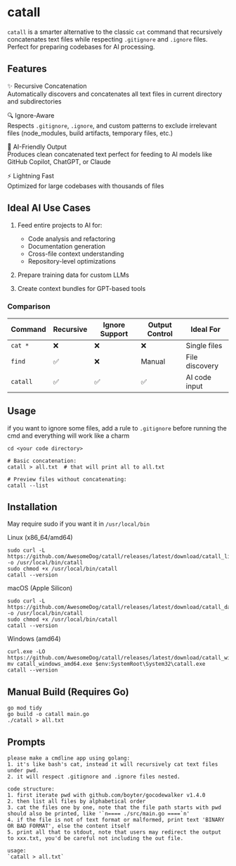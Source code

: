 # catall

`catall` is a smarter alternative to the classic `cat` command
that recursively concatenates text files while respecting `.gitignore` and `.ignore` files.  
Perfect for preparing codebases for AI processing.

## Features

✨ Recursive Concatenation  
Automatically discovers and concatenates all text files in current directory and subdirectories

🔍 Ignore-Aware  
Respects `.gitignore`, `.ignore`, and custom patterns to exclude irrelevant files
(node_modules, build artifacts, temporary files, etc.)

🤖 AI-Friendly Output  
Produces clean concatenated text perfect for feeding to AI models like GitHub Copilot, ChatGPT, or Claude

⚡️ Lightning Fast  
Optimized for large codebases with thousands of files

## Ideal AI Use Cases

1. Feed entire projects to AI for:
    - Code analysis and refactoring
    - Documentation generation
    - Cross-file context understanding
    - Repository-level optimizations

2. Prepare training data for custom LLMs

3. Create context bundles for GPT-based tools

### Comparison

| Command  | Recursive | Ignore Support | Output Control | Ideal For      |
|----------|-----------|----------------|----------------|----------------|
| `cat *`  | ❌         | ❌              | ❌              | Single files   |
| `find`   | ✅         | ❌              | Manual         | File discovery |
| `catall` | ✅         | ✅              | ✅              | AI code input  |

## Usage

if you want to ignore some files, add a rule to `.gitignore` before running the cmd and everything will work like a
charm

```shell
cd <your code directory>

# Basic concatenation:
catall > all.txt  # that will print all to all.txt

# Preview files without concatenating:
catall --list
```

## Installation

May require sudo if you want it in `/usr/local/bin`

Linux (x86_64/amd64)

```shell
sudo curl -L https://github.com/AwesomeDog/catall/releases/latest/download/catall_linux_amd64 -o /usr/local/bin/catall
sudo chmod +x /usr/local/bin/catall
catall --version
```

macOS (Apple Silicon)

```shell
sudo curl -L https://github.com/AwesomeDog/catall/releases/latest/download/catall_darwin_arm64 -o /usr/local/bin/catall
sudo chmod +x /usr/local/bin/catall
catall --version
```

Windows (amd64)

```shell
curl.exe -LO https://github.com/AwesomeDog/catall/releases/latest/download/catall_windows_amd64.exe
mv catall_windows_amd64.exe $env:SystemRoot\System32\catall.exe
catall --version
```

## Manual Build (Requires Go)

```shell
go mod tidy
go build -o catall main.go
./catall > all.txt
```

## Prompts

```text
please make a cmdline app using golang:
1. it's like bash's cat, instead it will recursively cat text files under pwd.
2. it will respect .gitignore and .ignore files nested.

code structure:
1. first iterate pwd with github.com/boyter/gocodewalker v1.4.0
2. then list all files by alphabetical order
3. cat the files one by one, note that the file path starts with pwd should also be printed, like '`n==== ./src/main.go ====`n'
4. if the file is not of text format or malformed, print text 'BINARY OR BAD FORMAT', else the content itself
5. print all that to stdout, note that users may redirect the output to xxx.txt, you'd be careful not including the out file.

usage:
`catall > all.txt`
```
